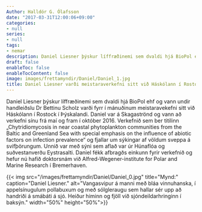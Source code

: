 ```yaml
---
Author: Halldór G. Ólafsson
date: "2017-03-31T12:00:06+09:00"
categories:
- null
series:
- null
tags:
- nemar
description: Daniel Liesner þýskur líffræðinemi sem dvaldi hjá BioPol ehf og vann undir handleiðslu Dr Bettinu Scholz varði fyrr í mánuðinum meistaravekefni sitt við Háskólann í Rostock í Þýskalandi. Daniel var...
draft: false
enableToc: false
enableTocContent: false
image: images/frettamyndir/Daniel/Daniel_1.jpg
title: Daniel Liesner varði meistaraverkefni sitt við Háskólann í Rostock í Þýskalandi
---
```

  
Daniel Liesner þýskur líffræðinemi sem dvaldi hjá BioPol ehf og vann undir handleiðslu Dr Bettinu Scholz varði fyrr í mánuðinum meistaravekefni sitt við Háskólann í Rostock í Þýskalandi. Daniel var á Skagaströnd og vann að  verkefni sínu frá maí og fram í október 2016. Verkefnið sem ber titilinn „Chytridiomycosis in near coastal phytoplankton communities from the Baltic and Greenland Sea with special emphasis on the influence of abiotic factors on infection prevalence“ og fjallar um sýkingar af völdum sveppa á svifþörungum. Unnið var með sýni sem aflað var úr Húnaflóa og suðvestanverðu Eystrasalti. Daniel fékk afbragðs einkunn fyrir verkefnið og hefur nú hafið doktorsnám við Alfred-Wegener-institute for Polar and Marine Research í Bremerhaven.


{{< img src="/images/frettamyndir/Daniel/Daniel_0.jpg" title="Mynd:" caption="Daniel Liesner." alt="Vangasvipur á manni með bláa vinnuhanska, í appelsínugulum pollabuxum og með sólgleraugu sem hallar sér upp að handriði á smábáti á sjó. Heiður himinn og fjöll við sjóndeildarhringinn í baksýn." width="50%" height="50%">}}
